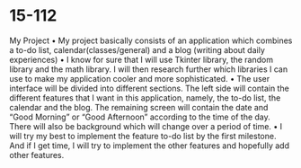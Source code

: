 # 15-112
My Project
•	My project basically consists of an application which combines a to-do list, calendar(classes/general) and a blog (writing about daily experiences)
•	I know for sure that I will use Tkinter library, the random library and the math library. I will then research further which libraries I can use to make my application cooler and more sophisticated.
•	The user interface will be divided into different sections. The left side will contain the different features that I want in this application, namely, the to-do list, the calendar and the blog. The remaining screen will contain the date and “Good Morning” or “Good Afternoon” according to the time of the day. There will also be background which will change over a period of time.
•	I will try my best to implement the feature to-do list by the first milestone. And if I get time, I will try to implement the other features and hopefully add other features.
